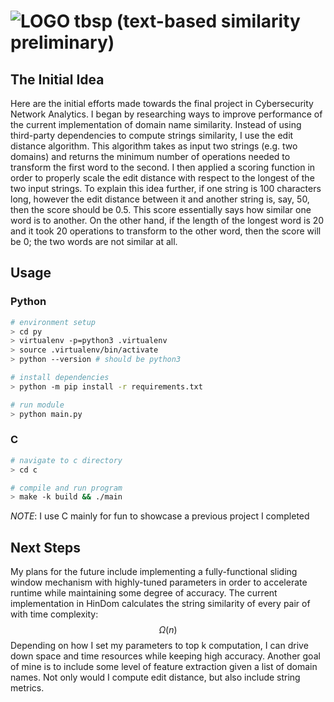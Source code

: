 # ![LOGO](./img/tbsp.png) tbsp (text-based similarity preliminary)

## The Initial Idea
Here are the initial efforts made towards the final project in Cybersecurity
Network Analytics. I began by researching ways to improve performance of the
current implementation of domain name similarity. Instead of using third-party
dependencies to compute strings similarity, I use the edit distance algorithm.
This algorithm takes as input two strings (e.g. two domains) and returns the
minimum number of operations needed to transform the first word to the second. I
then applied a scoring function in order to properly scale the edit distance
with respect to the longest of the two input strings. To explain this idea
further, if one string is 100 characters long, however the edit distance between
it and another string is, say, 50, then the score should be 0.5. This score
essentially says how similar one word is to another. On the other hand, if the
length of the longest word is 20 and it took 20 operations to transform to the
other word, then the score will be 0; the two words are not similar at all.

## Usage
### Python
```bash
# environment setup
> cd py
> virtualenv -p=python3 .virtualenv
> source .virtualenv/bin/activate
> python --version # should be python3

# install dependencies
> python -m pip install -r requirements.txt

# run module
> python main.py
```

### C
```bash
# navigate to c directory 
> cd c

# compile and run program
> make -k build && ./main
```
*NOTE*: I use C mainly for fun to showcase a previous project I completed

## Next Steps
My plans for the future include implementing a fully-functional sliding window
mechanism with highly-tuned parameters in order to accelerate runtime while
maintaining some degree of accuracy. The current implementation in HinDom
calculates the string similarity of every pair of with time complexity: 
$$\Omega(n)$$ Depending on how I set my parameters to top k computation, I can
drive down space and time resources while keeping high accuracy. Another goal of
mine is to include some level of feature extraction given a list of domain
names. Not only would I compute edit distance, but also include string metrics.

